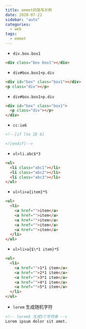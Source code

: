 ```yaml
---
title: emmet的简写示例
date: 2020-07-22
sidebar: "auto"
categories:
  - web
tags:
  - emmet
---
```


- `div.box.box1`

```html
<div class="box box1"></div>
```

- `div#box.box1+p.div`

```html
<div id="box" class="box1"></div>
<p class="div"></p>
```

- `div#box.box1>p.div`

```html
<div id="box" class="box1">
  <p class="div"></p>
</div>
```

- `cc:ie6`

```html
<!--[if lte IE 6]

<![endif]-->
```

- `ul>li.abc$*3`

```html
<ul>
  <li class="abc1"></li>
  <li class="abc2"></li>
  <li class="abc3"></li>
</ul>
```

- `ul>li>a{item}*5`

```html
<ul>
  <li>
    <a href="">item</a>
    <a href="">item</a>
    <a href="">item</a>
    <a href="">item</a>
    <a href="">item</a>
  </li>
</ul>
```

- `ul>li>a{$\*1 item}*5`

```html
<ul>
  <li>
    <a href="">1*1 item</a>
    <a href="">2*1 item</a>
    <a href="">3*1 item</a>
    <a href="">4*1 item</a>
    <a href="">5*1 item</a>
  </li>
</ul>
```

- `lorem` 生成随机字符

```html
<!-- lorem5 生成5个字符串 -->
Lorem ipsum dolor sit amet.
```
